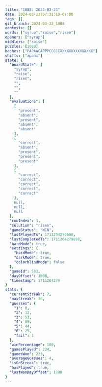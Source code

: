 ```yaml
---
title: "1008: 2024-03-23"
date: 2024-03-23T07:31:19-07:00
tags: []
git_branch: 2024-03-23_1008
contests: []
words: ["syrup","raise","risen"]
openers: ["syrup"]
middlers: ["raise"]
puzzles: [1008]
hashes: ["PAPAACAPPPCCCCCXXXXXXXXXXXXXXX"]
shifts: ["xpanx"]
state: {
  "boardState": [
    "syrup",
    "raise",
    "risen",
    "",
    "",
    ""
  ],
  "evaluations": [
    [
      "present",
      "absent",
      "present",
      "absent",
      "absent"
    ],
    [
      "correct",
      "absent",
      "present",
      "present",
      "present"
    ],
    [
      "correct",
      "correct",
      "correct",
      "correct",
      "correct"
    ],
    null,
    null,
    null
  ],
  "rowIndex": 3,
  "solution": "risen",
  "gameStatus": "WIN",
  "lastPlayedTs": 1711204279698,
  "lastCompletedTs": 1711204279698,
  "hardMode": true,
  "settings": {
    "hardMode": true,
    "darkMode": true,
    "colorblindMode": false
  },
  "gameId": 582,
  "dayOffset": 1008,
  "timestamp": 1711204279
}
stats: {
  "currentStreak": 7,
  "maxStreak": 36,
  "guesses": {
    "1": 0,
    "2": 12,
    "3": 53,
    "4": 89,
    "5": 44,
    "6": 25,
    "fail": 1
  },
  "winPercentage": 100,
  "gamesPlayed": 224,
  "gamesWon": 223,
  "averageGuesses": 4,
  "isOnStreak": true,
  "hasPlayed": true,
  "lastWonDayOffset": 1008
}
---
```

<!-- more -->
